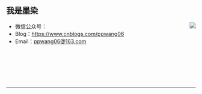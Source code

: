 ## 我是墨染


<img align="right" src="https://github-readme-stats.vercel.app/api?username=ppwang06&show_icons=true&icon_color=CE1D2D&text_color=718096&bg_color=ffffff&hide_title=true" />


* 微信公众号：<!--逆向学习之路-->
* Blog：https://www.cnblogs.com/ppwang06
* Email：ppwang06@163.com
<br>
<br>
<br>
<br>
<br>

---



<!--
**ppwang06/ppwang06** is a ✨ _special_ ✨ repository because its `README.md` (this file) appears on your GitHub profile.

Here are some ideas to get you started:

- 🔭 I’m currently working on ...
- 🌱 I’m currently learning ...
- 👯 I’m looking to collaborate on ...
- 🤔 I’m looking for help with ...
- 💬 Ask me about ...
- 📫 How to reach me: ...
- 😄 Pronouns: ...
- ⚡ Fun fact: ...
-->
